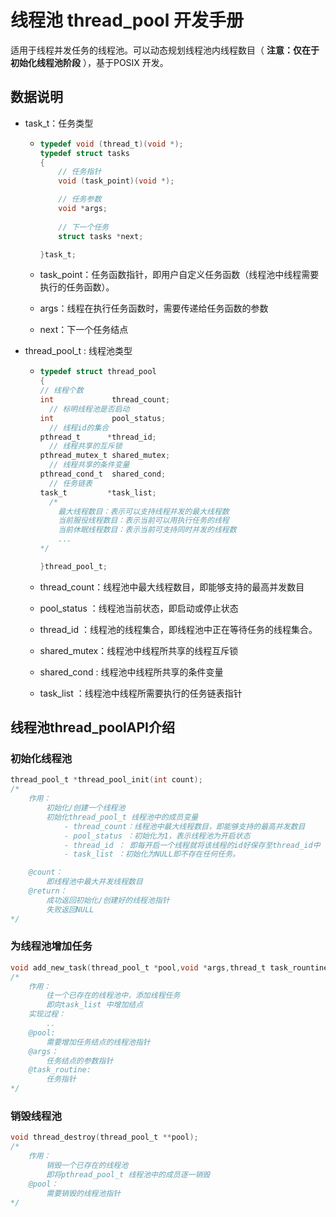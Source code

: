 # 线程池 thread_pool 开发手册

适用于线程并发任务的线程池。可以动态规划线程池内线程数目（  **注意：仅在于初始化线程池阶段** ），基于POSIX 开发。

## 数据说明

- task_t：任务类型

  - ```c
    typedef void (thread_t)(void *);
    typedef struct tasks
    {
        // 任务指针
        void (task_point)(void *);
    
        // 任务参数
        void *args;
        
        // 下一个任务
        struct tasks *next;
    
    }task_t;
    
    ```

  - task_point：任务函数指针，即用户自定义任务函数（线程池中线程需要执行的任务函数）。

  - args：线程在执行任务函数时，需要传递给任务函数的参数

  - next：下一个任务结点

- thread_pool_t : 线程池类型

  - ```c
    typedef struct thread_pool
    {
    // 线程个数
    int             thread_count;
      // 标明线程池是否启动
    int             pool_status;
      // 线程id的集合
    pthread_t      *thread_id;
      // 线程共享的互斥锁
    pthread_mutex_t shared_mutex;
      // 线程共享的条件变量
    pthread_cond_t  shared_cond;
      // 任务链表
    task_t         *task_list;
      /*
        最大线程数目：表示可以支持线程并发的最大线程数
        当前服役线程数目：表示当前可以用执行任务的线程
        当前休眠线程数目：表示当前可支持同时并发的线程数
        ...
    */
    
    }thread_pool_t;
    ```

  - thread_count：线程池中最大线程数目，即能够支持的最高并发数目

  - pool_status ：线程池当前状态，即启动或停止状态

  - thread_id ：线程池的线程集合，即线程池中正在等待任务的线程集合。

  - shared_mutex：线程池中线程所共享的线程互斥锁

  - shared_cond : 线程池中线程所共享的条件变量

  - task_list ：线程池中线程所需要执行的任务链表指针

## 线程池thread_poolAPI介绍

### 初始化线程池

```c
thread_pool_t *thread_pool_init(int count);
/*
	作用：
		初始化/创建一个线程池
		初始化thread_pool_t 线程池中的成员变量
			- thread_count：线程池中最大线程数目，即能够支持的最高并发数目
            - pool_status ：初始化为1，表示线程池为开启状态
            - thread_id ： 即每开启一个线程就将该线程的id好保存至thread_id中
            - task_list ：初始化为NULL即不存在任何任务。

	@count：
		即线程池中最大并发线程数目
	@return：
		成功返回初始化/创建好的线程池指针
		失败返回NULL
*/
```

### 为线程池增加任务

```c
void add_new_task(thread_pool_t *pool,void *args,thread_t task_rountine);
/*
	作用：
		往一个已存在的线程池中，添加线程任务
		即向task_list 中增加结点
	实现过程：
		..
	@pool:
		需要增加任务结点的线程池指针
	@args：
		任务结点的参数指针
	@task_routine:
		任务指针
*/
```

### 销毁线程池

```c
void thread_destroy(thread_pool_t **pool);
/*
	作用：
		销毁一个已存在的线程池
		即将pthread_pool_t 线程池中的成员逐一销毁
	@pool：
		需要销毁的线程池指针
*/
```



